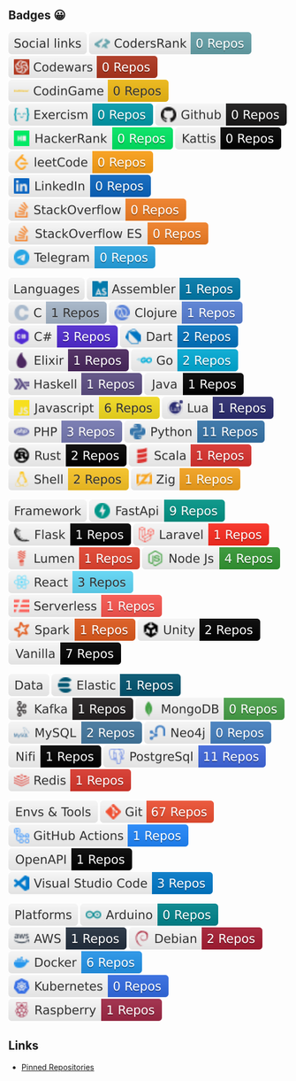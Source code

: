 ## Badges 😀

![Social links](assets/badges/0_sociallinks.svg)
[![CodersRank](assets/badges/0_sociallinks_codersrank.svg)](https://profile.codersrank.io/user/uselessscat/)
[![Codewars](assets/badges/0_sociallinks_codewars.svg)](https://www.codewars.com/users/uselessscat)
[![CodinGame](assets/badges/0_sociallinks_codingame.svg)](https://www.codingame.com/profile/7523c6d6a87764f8b03cb0d42a9eefa27186793)
[![Exercism](assets/badges/0_sociallinks_exercism.svg)](https://exercism.org/profiles/uselessscat)
[![Github](assets/badges/0_sociallinks_github.svg)](https://github.com/uselessscat)
[![HackerRank](assets/badges/0_sociallinks_hackerrank.svg)](https://www.hackerrank.com/UselesssCat)
[![Kattis](assets/badges/0_sociallinks_kattis.svg)](https://open.kattis.com/users/uselessscat)
[![leetCode](assets/badges/0_sociallinks_leetcode.svg)](https://leetcode.com/uselessscat/)
[![LinkedIn](assets/badges/0_sociallinks_linkedin.svg)](https://www.linkedin.com/in/ariecb/)
[![StackOverflow](assets/badges/0_sociallinks_stackoverflow.svg)](https://stackoverflow.com/users/6658955/uselessscat)
[![StackOverflow ES](assets/badges/0_sociallinks_stackoverflow-es.svg)](https://es.stackoverflow.com/users/4617/uselessscat)
[![Telegram](assets/badges/0_sociallinks_telegram.svg)](https://www.t.me/uselessscat)

![Languages](assets/badges/1_languages.svg)
[![Assembler](assets/badges/1_languages_assembler.svg)](https://github.com/search?q&#x3D;user:uselessscat%20topic:assembler)
[![C](assets/badges/1_languages_c.svg)](https://github.com/search?q&#x3D;user:uselessscat%20topic:c)
[![Clojure](assets/badges/1_languages_clojure.svg)](https://github.com/search?q&#x3D;user:uselessscat%20topic:clojure)
[![C#](assets/badges/1_languages_csharp.svg)](https://github.com/search?q&#x3D;user:uselessscat%20topic:csharp)
[![Dart](assets/badges/1_languages_dart.svg)](https://github.com/search?q&#x3D;user:uselessscat%20topic:dart)
[![Elixir](assets/badges/1_languages_elixir.svg)](https://github.com/search?q&#x3D;user:uselessscat%20topic:elixir)
[![Go](assets/badges/1_languages_go.svg)](https://github.com/search?q&#x3D;user:uselessscat%20topic:go)
[![Haskell](assets/badges/1_languages_haskell.svg)](https://github.com/search?q&#x3D;user:uselessscat%20topic:haskell)
[![Java](assets/badges/1_languages_java.svg)](https://github.com/search?q&#x3D;user:uselessscat%20topic:java)
[![Javascript](assets/badges/1_languages_javascript.svg)](https://github.com/search?q&#x3D;user:uselessscat%20topic:javascript)
[![Lua](assets/badges/1_languages_lua.svg)](https://github.com/search?q&#x3D;user:uselessscat%20topic:lua)
[![PHP](assets/badges/1_languages_php.svg)](https://github.com/search?q&#x3D;user:uselessscat%20topic:php)
[![Python](assets/badges/1_languages_python.svg)](https://github.com/search?q&#x3D;user:uselessscat%20topic:python)
[![Rust](assets/badges/1_languages_rust.svg)](https://github.com/search?q&#x3D;user:uselessscat%20topic:rust)
[![Scala](assets/badges/1_languages_scala.svg)](https://github.com/search?q&#x3D;user:uselessscat%20topic:scala)
[![Shell](assets/badges/1_languages_shell.svg)](https://github.com/search?q&#x3D;user:uselessscat%20topic:shell)
[![Zig](assets/badges/1_languages_zig.svg)](https://github.com/search?q&#x3D;user:uselessscat%20topic:zig)

![Framework](assets/badges/2_frameworks.svg)
[![FastApi](assets/badges/2_frameworks_fastapi.svg)](https://github.com/search?q&#x3D;user:uselessscat%20topic:fastapi)
[![Flask](assets/badges/2_frameworks_flask.svg)](https://github.com/search?q&#x3D;user:uselessscat%20topic:flask)
[![Laravel](assets/badges/2_frameworks_laravel.svg)](https://github.com/search?q&#x3D;user:uselessscat%20topic:laravel)
[![Lumen](assets/badges/2_frameworks_lumen.svg)](https://github.com/search?q&#x3D;user:uselessscat%20topic:lumen)
[![Node Js](assets/badges/2_frameworks_nodejs.svg)](https://github.com/search?q&#x3D;user:uselessscat%20topic:nodejs)
[![React](assets/badges/2_frameworks_react.svg)](https://github.com/search?q&#x3D;user:uselessscat%20topic:react)
[![Serverless](assets/badges/2_frameworks_serverless.svg)](https://github.com/search?q&#x3D;user:uselessscat%20topic:serverless)
[![Spark](assets/badges/2_frameworks_spark.svg)](https://github.com/search?q&#x3D;user:uselessscat%20topic:spark)
[![Unity](assets/badges/2_frameworks_unity.svg)](https://github.com/search?q&#x3D;user:uselessscat%20topic:unity)
[![Vanilla](assets/badges/2_frameworks_vanilla.svg)](https://github.com/search?q&#x3D;user:uselessscat%20topic:vanilla)

![Data](assets/badges/3_data.svg)
[![Elastic](assets/badges/3_data_elasticsearch.svg)](https://github.com/search?q&#x3D;user:uselessscat%20topic:elasticsearch)
[![Kafka](assets/badges/3_data_kafka.svg)](https://github.com/search?q&#x3D;user:uselessscat%20topic:kafka)
[![MongoDB](assets/badges/3_data_mongodb.svg)](https://github.com/search?q&#x3D;user:uselessscat%20topic:mongodb)
[![MySQL](assets/badges/3_data_mysql.svg)](https://github.com/search?q&#x3D;user:uselessscat%20topic:mysql)
[![Neo4j](assets/badges/3_data_neo4j.svg)](https://github.com/search?q&#x3D;user:uselessscat%20topic:neo4j)
[![Nifi](assets/badges/3_data_nifi.svg)](https://github.com/search?q&#x3D;user:uselessscat%20topic:nifi)
[![PostgreSql](assets/badges/3_data_postgresql.svg)](https://github.com/search?q&#x3D;user:uselessscat%20topic:postgresql)
[![Redis](assets/badges/3_data_redis.svg)](https://github.com/search?q&#x3D;user:uselessscat%20topic:redis)

![Envs &amp; Tools](assets/badges/4_envsandtools.svg)
[![Git](assets/badges/4_envsandtools_git.svg)](https://github.com/search?q&#x3D;user:uselessscat)
[![GitHub Actions](assets/badges/4_envsandtools_githubactions.svg)](https://github.com/search?q&#x3D;user:uselessscat%20topic:githubactions)
[![OpenAPI](assets/badges/4_envsandtools_openapi.svg)](https://github.com/search?q&#x3D;user:uselessscat%20topic:openapi)
[![Visual Studio Code](assets/badges/4_envsandtools_vscode.svg)](https://github.com/search?q&#x3D;user:uselessscat%20topic:vscode)

![Platforms](assets/badges/5_platforms.svg)
[![Arduino](assets/badges/5_platforms_arduino.svg)](https://github.com/search?q&#x3D;user:uselessscat%20topic:arduino)
[![AWS](assets/badges/5_platforms_aws.svg)](https://github.com/search?q&#x3D;user:uselessscat%20topic:aws)
[![Debian](assets/badges/5_platforms_debian.svg)](https://github.com/search?q&#x3D;user:uselessscat%20topic:debian)
[![Docker](assets/badges/5_platforms_docker.svg)](https://github.com/search?q&#x3D;user:uselessscat%20topic:docker)
[![Kubernetes](assets/badges/5_platforms_kubernetes.svg)](https://github.com/search?q&#x3D;user:uselessscat%20topic:kubernetes)
[![Raspberry](assets/badges/5_platforms_raspberrypi.svg)](https://github.com/search?q&#x3D;user:uselessscat%20topic:raspberrypi)

## Links

- [Pinned Repositories](https://github.com/search?q=user:uselessscat%20topic:pinned)
